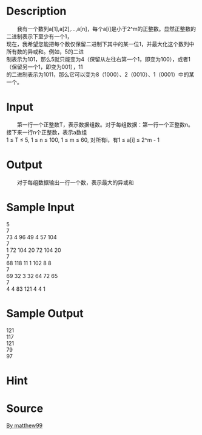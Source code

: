 
# Description

<div class="content"><p>　　我有一个数列a[1],a[2],…,a[n]，每个a[i]是小于2^m的正整数。显然正整数的二进制表示下至少有一个1，<br/>
现在，我希望您能把每个数仅保留二进制下其中的某一位1，并最大化这个数列中所有数的异或和。例如，5的二进<br/>
制表示为101，那么5就只能变为4（保留从左往右第一个1，即变为100），或者1（保留另一个1，即变为001），11<br/>
的二进制表示为1011，那么它可以变为8（1000）、2（0010）、1（0001）中的某一个。</p></div>

# Input

<div class="content"><p>　　第一行一个正整数T，表示数据组数。对于每组数据：第一行一个正整数n。接下来一行n个正整数，表示a数组<br/>
1 ≤ T ≤ 5, 1 ≤ n ≤ 100, 1 ≤ m ≤ 60, 对所有i，有1 ≤ a[i] ≤ 2^m - 1</p></div>

# Output

<div class="content"><p>　　对于每组数据输出一行一个数，表示最大的异或和</p></div>

# Sample Input

<div class="content"><span class="sampledata">5<br/>
7<br/>
73 4 96 49 4 57 104 <br/>
7<br/>
1 72 104 20 72 104 20 <br/>
7<br/>
68 118 11 1 102 8 8 <br/>
7<br/>
69 32 3 32 64 72 65 <br/>
7<br/>
4 4 83 121 4 4 1 </span></div>

# Sample Output

<div class="content"><span class="sampledata">121<br/>
117<br/>
121<br/>
79<br/>
97</span></div>

# Hint

<div class="content"><p></p></div>

# Source

<div class="content"><p><a href="problemset.php?search=By matthew99">By matthew99</a></p></div>

